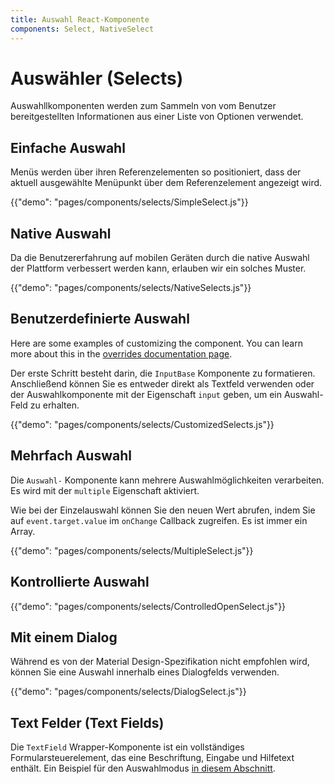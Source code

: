 ```yaml
---
title: Auswahl React-Komponente
components: Select, NativeSelect
---
```


# Auswähler (Selects)

<p class="description">Auswahllkomponenten werden zum Sammeln von vom Benutzer bereitgestellten Informationen aus einer Liste von Optionen verwendet.</p>

## Einfache Auswahl

Menüs werden über ihren Referenzelementen so positioniert, dass der aktuell ausgewählte Menüpunkt über dem Referenzelement angezeigt wird.

{{"demo": "pages/components/selects/SimpleSelect.js"}}

## Native Auswahl

Da die Benutzererfahrung auf mobilen Geräten durch die native Auswahl der Plattform verbessert werden kann, erlauben wir ein solches Muster.

{{"demo": "pages/components/selects/NativeSelects.js"}}

## Benutzerdefinierte Auswahl

Here are some examples of customizing the component. You can learn more about this in the [overrides documentation page](/customization/components/).

Der erste Schritt besteht darin, die `InputBase` Komponente zu formatieren. Anschließend können Sie es entweder direkt als Textfeld verwenden oder der Auswahlkomponente mit der Eigenschaft `input` geben, um ein Auswahl-Feld zu erhalten.

{{"demo": "pages/components/selects/CustomizedSelects.js"}}

## Mehrfach Auswahl

Die `Auswahl-` Komponente kann mehrere Auswahlmöglichkeiten verarbeiten. Es wird mit der `multiple` Eigenschaft aktiviert.

Wie bei der Einzelauswahl können Sie den neuen Wert abrufen, indem Sie auf `event.target.value` im `onChange` Callback zugreifen. Es ist immer ein Array.

{{"demo": "pages/components/selects/MultipleSelect.js"}}

## Kontrollierte Auswahl

{{"demo": "pages/components/selects/ControlledOpenSelect.js"}}

## Mit einem Dialog

Während es von der Material Design-Spezifikation nicht empfohlen wird, können Sie eine Auswahl innerhalb eines Dialogfelds verwenden.

{{"demo": "pages/components/selects/DialogSelect.js"}}

## Text Felder (Text Fields)

Die `TextField` Wrapper-Komponente ist ein vollständiges Formularsteuerelement, das eine Beschriftung, Eingabe und Hilfetext enthält. Ein Beispiel für den Auswahlmodus [in diesem Abschnitt](/components/text-fields/#textfield).